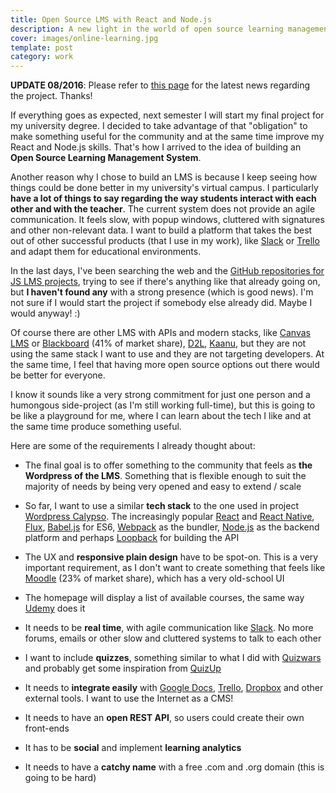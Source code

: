 ```yaml
---
title: Open Source LMS with React and Node.js
description: A new light in the world of open source learning management systems with my own point of view
cover: images/online-learning.jpg
template: post
category: work
---
```


**UPDATE 08/2016**: Please refer to [this page](https://joanmira.com/hypatia) for the latest news regarding the project. Thanks!

If everything goes as expected, next semester I will start my final project for my university degree. I decided to take advantage of that "obligation" to make something useful for the community and at the same time improve my React and Node.js skills. That's how I arrived to the idea of building an **Open Source Learning Management System**.

Another reason why I chose to build an LMS is because I keep seeing how things could be done better in my university's virtual campus. I particularly **have a lot of things to say regarding the way students interact with each other and with the teacher**. The current system does not provide an agile communication. It feels slow, with popup windows, cluttered with signatures and other non-relevant data. I want to build a platform that takes the best out of other successful products (that I use in my work), like [Slack](https://slack.com/) or [Trello](https://trello.com/) and adapt them for educational environments.

In the last days, I've been searching the web and the [GitHub repositories for JS LMS projects](https://github.com/search?l=JavaScript&o=desc&q=LMS&s=stars&type=Repositories&utf8=%E2%9C%93), trying to see if there's anything like that already going on, but **I haven't found any** with a strong presence (which is good news). I'm not sure if I would start the project if somebody else already did. Maybe I would anyway! :)

Of course there are other LMS with APIs and modern stacks, like [Canvas LMS](https://www.canvaslms.com/try-canvas) or [Blackboard](http://www.blackboard.com/learning-management-system/blackboard-learn.aspx) (41% of market share), [D2L](http://www.d2l.com/), [Kaanu](https://www.kannu.com/), but they are not using the same stack I want to use and they are not targeting developers. At the same time, I feel that having more open source options out there would be better for everyone.

I know it sounds like a very strong commitment for just one person and a humongous side-project (as I'm still working full-time), but this is going to be like a playground for me, where I can learn about the tech I like and at the same time produce something useful.

Here are some of the requirements I already thought about:

- The final goal is to offer something to the community that feels as **the Wordpress of the LMS**. Something that is flexible enough to suit the majority of needs by being very opened and easy to extend / scale

- So far, I want to use a similar **tech stack** to the one used in project [Wordpress Calypso](https://developer.wordpress.com/calypso/). The increasingly popular [React](https://facebook.github.io/react/) and [React Native](https://facebook.github.io/react-native/),  [Flux](https://facebook.github.io/flux/), [Babel.js](https://babeljs.io/) for ES6, [Webpack](https://webpack.github.io/) as the bundler, [Node.js](https://nodejs.org/en/) as the backend platform and perhaps [Loopback](https://loopback.io/) for building the API

- The UX and **responsive plain design** have to be spot-on. This is a very important requirement, as I don't want to create something that feels like [Moodle](https://moodle.org/) (23% of market share), which has a very old-school UI

- The homepage will display a list of available courses, the same way [Udemy](https://www.udemy.com/) does it

- It needs to be **real time**, with agile communication like [Slack](https://slack.com/). No more forums, emails or other slow and cluttered systems to talk to each other

- I want to include **quizzes**, something similar to what I did with [Quizwars](http://quizwars.herokuapp.com/) and probably get some inspiration from [QuizUp](https://www.quizup.com/)

- It needs to **integrate easily** with [Google Docs](https://www.google.com/docs/about/), [Trello](https://trello.com/), [Dropbox](https://www.dropbox.com) and other external tools. I want to use the Internet as a CMS!

- It needs to have an **open REST API**, so users could create their own front-ends

- It has to be **social** and implement **learning analytics**

- It needs to have a **catchy name** with a free .com and .org domain (this is going to be hard)
